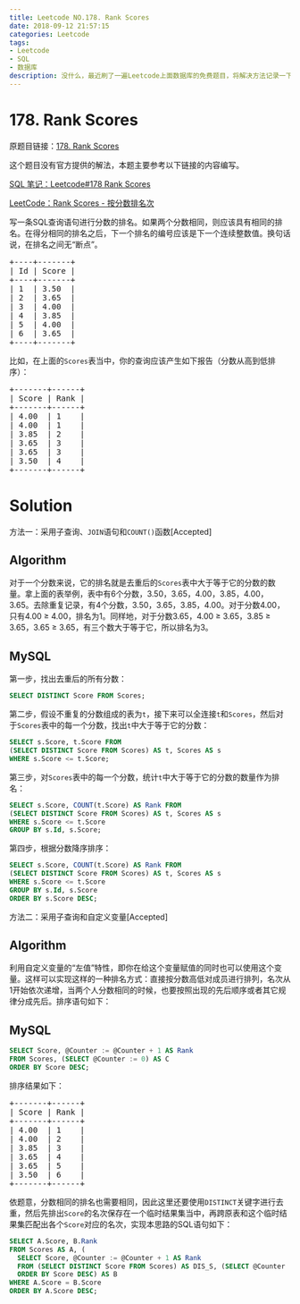 ```yaml
---
title: Leetcode NO.178. Rank Scores
date: 2018-09-12 21:57:15
categories: Leetcode
tags:
- Leetcode
- SQL
- 数据库
description: 没什么，最近刷了一遍Leetcode上面数据库的免费题目，将解决方法记录一下。
---
```

# 178. Rank Scores

原题目链接：[178. Rank Scores](https://leetcode.com/problems/rank-scores/description/)

这个题目没有官方提供的解法，本题主要参考以下链接的内容编写。

[SQL 笔记：Leetcode#178 Rank Scores](https://nifannn.github.io/2018/06/16/SQL-%E7%AC%94%E8%AE%B0-Leetcode-178-Rank-Scores/)

[LeetCode：Rank Scores - 按分数排名次](https://my.oschina.net/Tsybius2014/blog/493244)


写一条SQL查询语句进行分数的排名。如果两个分数相同，则应该具有相同的排名。在得分相同的排名之后，下一个排名的编号应该是下一个连续整数值。换句话说，在排名之间无“断点”。

<pre>
+----+-------+
| Id | Score |
+----+-------+
| 1  | 3.50  |
| 2  | 3.65  |
| 3  | 4.00  |
| 4  | 3.85  |
| 5  | 4.00  |
| 6  | 3.65  |
+----+-------+
</pre>
比如，在上面的`Scores`表当中，你的查询应该产生如下报告（分数从高到低排序）：
<pre>
+-------+------+
| Score | Rank |
+-------+------+
| 4.00  | 1    |
| 4.00  | 1    |
| 3.85  | 2    |
| 3.65  | 3    |
| 3.65  | 3    |
| 3.50  | 4    |
+-------+------+
</pre>


# Solution

方法一：采用子查询、`JOIN`语句和`COUNT()`函数[Accepted]

## Algorithm

对于一个分数来说，它的排名就是去重后的`Scores`表中大于等于它的分数的数量。拿上面的表举例，表中有6个分数，3.50，3.65，4.00，3.85，4.00，3.65。去除重复记录，有4个分数，3.50，3.65，3.85，4.00。对于分数4.00，只有4.00 ≥ 4.00，排名为1。同样地，对于分数3.65，4.00 ≥ 3.65，3.85 ≥ 3.65，3.65 ≥ 3.65，有三个数大于等于它，所以排名为3。

## MySQL

第一步，找出去重后的所有分数：

```sql
SELECT DISTINCT Score FROM Scores;
```

第二步，假设不重复的分数组成的表为`t`，接下来可以全连接`t`和`Scores`，然后对于`Scores`表中的每一个分数，找出`t`中大于等于它的分数：

```sql
SELECT s.Score, t.Score FROM
(SELECT DISTINCT Score FROM Scores) AS t, Scores AS s
WHERE s.Score <= t.Score;
```

第三步，对`Scores`表中的每一个分数，统计`t`中大于等于它的分数的数量作为排名：

```sql
SELECT s.Score, COUNT(t.Score) AS Rank FROM
(SELECT DISTINCT Score FROM Scores) AS t, Scores AS s
WHERE s.Score <= t.Score
GROUP BY s.Id, s.Score;
```

第四步，根据分数降序排序：

```sql
SELECT s.Score, COUNT(t.Score) AS Rank FROM
(SELECT DISTINCT Score FROM Scores) AS t, Scores AS s
WHERE s.Score <= t.Score
GROUP BY s.Id, s.Score
ORDER BY s.Score DESC;
```


方法二：采用子查询和自定义变量[Accepted]

## Algorithm

利用自定义变量的“左值”特性，即你在给这个变量赋值的同时也可以使用这个变量。这样可以实现这样的一种排名方式：直接按分数高低对成员进行排列，名次从1开始依次递增，当两个人分数相同的时候，也要按照出现的先后顺序或者其它规律分成先后。排序语句如下：

## MySQL

```sql
SELECT Score, @Counter := @Counter + 1 AS Rank
FROM Scores, (SELECT @Counter := 0) AS C
ORDER BY Score DESC;
```

排序结果如下：

<pre>
+-------+------+
| Score | Rank |
+-------+------+
| 4.00  | 1    |
| 4.00  | 2    |
| 3.85  | 3    |
| 3.65  | 4    |
| 3.65  | 5    |
| 3.50  | 6    |
+-------+------+
</pre>

依题意，分数相同的排名也需要相同，因此这里还要使用`DISTINCT`关键字进行去重，然后先排出`Score`的名次保存在一个临时结果集当中，再跨原表和这个临时结果集匹配出各个`Score`对应的名次，实现本思路的SQL语句如下：

```sql
SELECT A.Score, B.Rank
FROM Scores AS A, (
  SELECT Score, @Counter := @Counter + 1 AS Rank
  FROM (SELECT DISTINCT Score FROM Scores) AS DIS_S, (SELECT @Counter := 0) AS C
  ORDER BY Score DESC) AS B
WHERE A.Score = B.Score
ORDER BY A.Score DESC;
```





